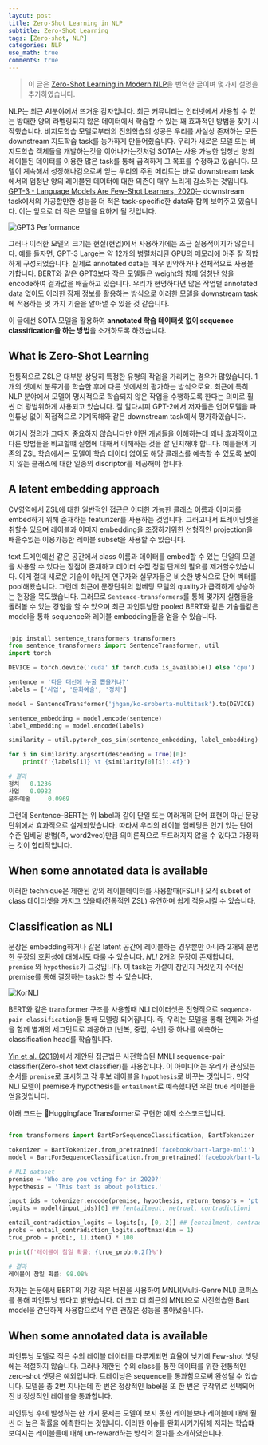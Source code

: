 ```yaml
---
layout: post
title: Zero-Shot Learning in NLP
subtitle: Zero-Shot Learning
tags: [Zero-shot, NLP]
categories: NLP
use_math: true
comments: true
---
```



> 이 글은 [Zero-Shot Learning in Modern NLP](https://joeddav.github.io/blog/2020/05/29/ZSL.html)을 번역한 글이며 몇가지 설명을 추가하였습니다.


NLP는 최근 AI분야에서 뜨거운 감자입니다. 최근 커뮤니티는 인터넷에서 사용할 수 있는 방대한 양의 라벨링되지 않은 데이터에서 학습할 수 있는 꽤 효과적인 방법을 찾기 시작했습니다. 비지도학습 모델로부터의 전의학습의 성공은 우리를 사실상 존재하는 모든 downstream 지도학습 task를 능가하게 만들어줬습니다. 우리가 새로운 모델 또는 비지도학습 객체들을 개발하는것을 이어나가는것처럼 SOTA는 사용 가능한 엄청난 양의 레이블된 데이터를 이용한 많은 task를 통해 급격하게 그 목표를 수정하고 있습니다. 모델이 계속해서 성장해나감으로써 얻는 우리의 주된 메리트는 바로 downstream task에서의 엄청난 양의 레이블된 데이터에 대한 의존이 매우 느리게 감소하는 것입니다. [GPT-3 - Language Models Are Few-Shot Learners, 2020](https://arxiv.org/abs/2005.14165)는 downstream task에서의 가공할만한 성능을 더 적은 task-specific한 data와 함꼐 보여주고 있습니다. 이는 앞으로 더 작은 모델을 요하게 될 것입니다.

![GPT3 Performance](https://joeddav.github.io/blog/images/zsl/gpt3_triviahq.png)

그러나 이러한 모델의 크기는 현실(현업)에서 사용하기에는 조금 실용적이지가 않습니다. 예를 들자면, GPT-3 Large는 약 12개의 병렬처리된 GPU의 메모리에 아주 잘 적합하게 구성되었습니다. 실제로 annotated data는 매우 빈약하거나 전체적으로 사용불가합니다. BERT와 같은 GPT3보다 작은 모델들은 weight와 함께 엄청난 양을 encode하여 결과값을 배출하고 있습니다. 우리가 현명하다면 많은 작업별 annotated data 없이도 이러한 잠재 정보를 활용하는 방식으로 이러한 모델을 downstream task에 적용하는 몇 가지 기술을 알아낼 수 있을 것 같습니다.

이 글에선 SOTA 모델을 활용하여 **annotated 학습 데이터셋 없이 sequence classification을 하는 방법**을 소개하도록 하겠습니다.


## What is Zero-Shot Learning

전통적으로 ZSL은 대부분 상당히 특정한 유형의 작업을 가리키는 경우가 많았습니다. 1개의 셋에서 분류기를 학습한 후에 다른 셋에서의 평가하는 방식으로요. 최근에 특히 NLP 분야에서 모델이 명시적으로 학습되지 않은 작업을 수행하도록 한다는 의미로 훨씬 더 광범위하게 사용되고 있습니다. 잘 알다시피 GPT-2에서 저자들은 언어모델을  파인튜닝 없이 직접적으로 기계독해와 같은 downstream task에서 평가하였습니다. 

여기서 정의가 그다지 중요하지 않습니다만 어떤 개념들을 이해하는데 꽤나 효과적이고 다른 방법들을 비교할떄 실험에 대해서 이해하는 것을 잘 인지해야 합니다. 예를들어 기존의 ZSL 학습에서는 모델이 학습 데이터 없이도 해당 클래스를 예측할 수 있도록 보이지 않는 클래스에 대한 일종의 discriptor를 제공해야 합니다. 

## A latent embedding approach

CV영역에서 ZSL에 대한 일반적인 접근은 어떠한 가능한 클래스 이름과 이미지를 embed하기 위해 존재하는 featurizer를 사용하는 것입니다. 그러고나서 트레이닝셋을 취할수 있으며 레이블과 이미지 embedding을 조정하기위한 선형적인 projection을 배울수있는 이용가능한 레이블 subset을 사용할 수 있습니다. 

text 도메인에선 같은 공간에서 class 이름과 데이터를 embed할 수 있는 단일의 모델을 사용할 수 있다는 장점이 존재하고 데이터 수집 정렬 단계의 필요를 제거할수있습니다. 이게 절대 새로운 기술이 아닌게 연구자와 실무자들은 비슷한 방식으로 단어 벡터를 pool해왔습니다. 그런데 최근에 문장단위의 임베딩 모델의 quality가 급격하게 상승하는 현장을 목도했습니다. 그러므로 `Sentence-transformers`를 통해 몇가지 실험들을 돌려볼 수 있는 경험을 할 수 있으며 최근 파인튜닝한 pooled BERT와 같은 기술들같은 model을 통해 sequence와 레이블 embedding들을 얻을 수 있습니다.

```python

!pip install sentence_transformers transformers
from sentence_transformers import SentenceTransformer, util
import torch

DEVICE = torch.device('cuda' if torch.cuda.is_available() else 'cpu')

sentence = '다음 대선에 누굴 뽑을거냐?'
labels = ['사업', '문화예술', '정치']

model = SentenceTransformer('jhgan/ko-sroberta-multitask').to(DEVICE)

sentence_embedding = model.encode(sentence)
label_embedding = model.encode(labels)

similarity = util.pytorch_cos_sim(sentence_embedding, label_embedding)

for i in similarity.argsort(descending = True)[0]:
    print(f'{labels[i]} \t {similarity[0][i]:.4f}')

# 결과
정치 	 0.1236
사업 	 0.0982
문화예술 	 0.0969

```

그런데 Sentence-BERT는 위 label과 같이 단일 또는 여러개의 단어 표현이 아닌 문장 단위에서 효과적으로 설계되었습니다. 따라서 우리의 레이블 임베딩은 인기 있는 단어 수준 임베딩 방법(즉, word2vec)만큼 의미론적으로 두드러지지 않을 수 있다고 가정하는 것이 합리적입니다.


## When some annotated data is available

이러한 technique은 제한된 양의 레이블데이터를 사용할때(FSL)나 오직 subset of class 데이터셋을 가지고 있을때(전통적인 ZSL) 유연하며 쉽게 적용시킬 수 있습니다. 

## Classification as NLI

문장은 embedding하거나 같은 latent 공간에 레이블하는 경우뿐만 아니라 2개의 분명한 문장의 호환성에 대해서도 다룰 수 있습니다. *NLI* 2개의 문장이 존재합니다. `premise` 와 `hypothesis`가 그것입니다. 이 task는 가설이 참인지 거짓인지 주어진 premise를 통해 결정하는 task라 할 수 있습니다.

![KorNLI](https://img1.daumcdn.net/thumb/R1280x0/?scode=mtistory2&fname=https%3A%2F%2Fblog.kakaocdn.net%2Fdn%2FbygAHU%2FbtqGdAgd8dc%2FdXUblrTecDNUnu0PaFRah0%2Fimg.png)

BERT와 같은 transformer 구조를 사용할때 NLI 데이터셋은 전형적으로 `sequence-pair classification`을 통해 모델링 되어집니다. 즉, 우리는 모델을 통해 전제와 가설을 함께 별개의 세그먼트로 제공하고 [반복, 중립, 수반] 중 하나를 예측하는 classification head를 학습합니다.

[Yin et al. (2019)](https://arxiv.org/abs/1909.00161)에서 제안된 접근법은 사전학습된 MNLI sequence-pair classifier(Zero-shot text classifier)를 사용합니다. 이 아이디어는 우리가 관심있는 순서를 `premise`로 표시하고 각 후보 레이블을 `hypothesis`로 바꾸는 것입니다. 만약 NLI 모델이 premise가 hypothesis를 `entailment`로 예측했다면 우린 true 레이블을 얻을것입니다. 

아래 코드는 🤗Huggingface Transformer로 구현한 예제 소스코드입니다.

```python

from transformers import BartForSequenceClassification, BartTokenizer

tokenizer = BartTokenizer.from_pretrained('facebook/bart-large-mnli')
model = BartForSequenceClassification.from_pretrained('facebook/bart-large-mnli')

# NLI dataset
premise = 'Who are you voting for in 2020?'
hypothesis = 'This text is about politics.'

input_ids = tokenizer.encode(premise, hypothesis, return_tensors = 'pt')
logits = model(input_ids)[0] ## [entailment, netrual, contradiction]

entail_contradiction_logits = logits[:, [0, 2]] ## [entailment, contradiction]
probs = entail_contradiction_logits.softmax(dim = 1)
true_prob = prob[:, 1].item() * 100

print(f'레이블이 참일 확률: {true_prob:0.2f}%')

# 결과
레이블이 참일 확률: 98.08%

```


저자는 논문에서 BERT의 가장 작은 버젼을 사용하여 MNLI(Multi-Genre NLI) 코퍼스를 통해 파인튜닝 했다고 밝혔습니다. 더 크고 더 최근의 MNLI으로 사전학습한 Bart model을 간단하게 사용함으로써 우린 괜찮은 성능을 뽑아냈습니다.


## When some annotated data is available

파인튜닝 모델로 적은 수의 레이블 데이터를 다루게되면 효율이 낮기에 Few-shot 셋팅에는 적절하지 않습니다. 그러나 제한된 수의 class를 통한 데이터를 위한 전통적인 zero-shot 셋팅은 예외입니다. 트레이닝은 sequence를 통과함으로써 완성될 수 있습니다. 모델을 총 2번 지나는데 한 번은 정상적인 label을 또 한 번은 무작위로 선택되어진 비정상적인 레이블을 통과합니다.

파인튜닝 후에 발생하는 한 가지 문제는 모델이 보지 못한 레이블보다 레이블에 대해 훨씬 더 높은 확률을 예측한다는 것입니다. 이러한 이슈를 완화시키기위해 저자는 학습떄 보여지는 레이블들에 대해 un-reward하는 방식의 절차를 소개하였습니다. 
